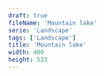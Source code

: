 ```yaml
---
draft: true
fileName: 'Mountain lake'
serie: 'Landscape'
tags: ['Landscape']
title: 'Mountain lake'
width: 400
height: 533
---
```

